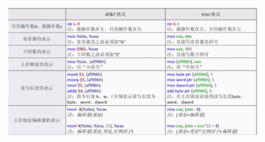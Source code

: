

![输入图片说明](/imgs/2025-08-12/VbbOv9e3p4Q6So0x.png)
<!--stackedit_data:
eyJoaXN0b3J5IjpbNjEwMDE4NTg4XX0=
-->